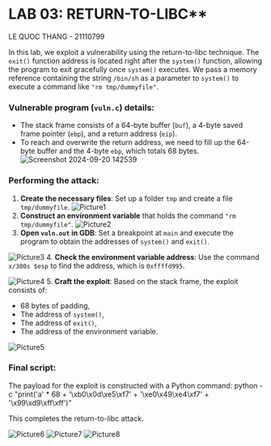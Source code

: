 # LAB 03: RETURN-TO-LIBC**  
LE QUOC THANG - 21110799

In this lab, we exploit a vulnerability using the return-to-libc technique. The `exit()` function address is located right after the `system()` function, allowing the program to exit gracefully once `system()` executes. We pass a memory reference containing the string `/bin/sh` as a parameter to `system()` to execute a command like `"rm tmp/dummyfile"`.

### Vulnerable program (`vuln.c`) details:
- The stack frame consists of a 64-byte buffer (`buf`), a 4-byte saved frame pointer (`ebp`), and a return address (`eip`).
- To reach and overwrite the return address, we need to fill up the 64-byte buffer and the 4-byte `ebp`, which totals 68 bytes.
![Screenshot 2024-09-20 142539](https://github.com/user-attachments/assets/7c61cb97-fc2f-4037-a1dd-a88031aebf5d)
### Performing the attack:
1. **Create the necessary files**: Set up a folder `tmp` and create a file `tmp/dummyfile`.
![Picture1](https://github.com/user-attachments/assets/a1d0f999-1420-42b9-92af-87ad58a58114)
2. **Construct an environment variable** that holds the command `"rm tmp/dummyfile"`.
![Picture2](https://github.com/user-attachments/assets/409281eb-4118-49d9-997a-0a83096dd979)
3. **Open `vuln.out` in GDB**: Set a breakpoint at `main` and execute the program to obtain the addresses of `system()` and `exit()`.

![Picture3](https://github.com/user-attachments/assets/ad936c2e-6096-4b25-9cc4-262a3beaba2a)
4. **Check the environment variable address**: Use the command `x/300s $esp` to find the address, which is `0xffffd995`.

![Picture4](https://github.com/user-attachments/assets/36b012ae-1a5a-43cc-8aaf-7f4941b9460c)
5. **Craft the exploit**: Based on the stack frame, the exploit consists of:
   - 68 bytes of padding,
   - The address of `system()`,
   - The address of `exit()`,
   - The address of the environment variable.
     
   ![Picture5](https://github.com/user-attachments/assets/282b2f32-44da-4364-9ae0-f593e36aa60f)

### Final script:
The payload for the exploit is constructed with a Python command:
python -c "print('a' * 68 + '\xb0\x0d\xe5\xf7' + '\xe0\x49\xe4\xf7' + '\x99\xd9\xff\xff')"

This completes the return-to-libc attack.

![Picture6](https://github.com/user-attachments/assets/18a4d655-6a94-45c5-97f7-b34e2b1ad101)
![Picture7](https://github.com/user-attachments/assets/675b7b92-4413-4b2a-b2f7-6800e2e6c31e)
![Picture8](https://github.com/user-attachments/assets/c6e833ff-ddfc-4efe-a0e6-64cf05d361e3)


